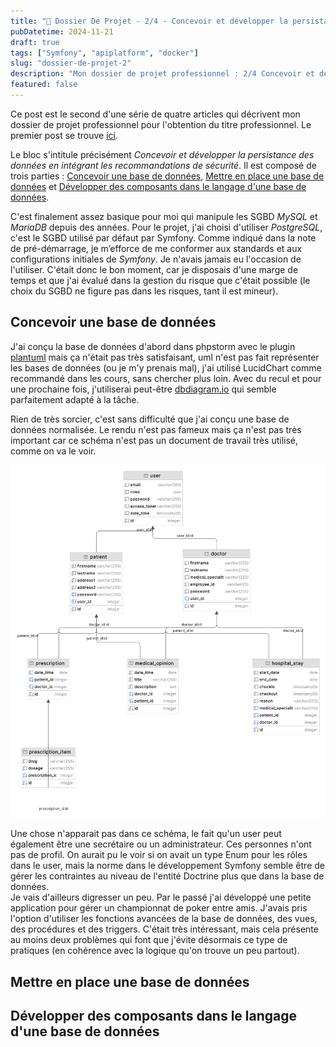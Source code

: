 ```yaml
---
title: "📑 Dossier De Projet - 2/4 - Concevoir et développer la persistance des données"
pubDatetime: 2024-11-21
draft: true
tags: ["Symfony", "apiplatform", "docker"]
slug: "dossier-de-projet-2"
description: "Mon dossier de projet professionnel : 2/4 Concevoir et développer la persistance des données"
featured: false
---
```


Ce post est le second d'une série de quatre articles qui décrivent mon dossier de projet professionnel pour l'obtention du titre professionnel. Le premier post se trouve [ici](/post/dossier-de-projet).

Le bloc s'intitule précisément _Concevoir et développer la persistance des données en intégrant les recommandations de sécurité_. Il est composé de trois parties : [Concevoir une base de données](#concevoir-une-base-de-données), [Mettre en place une base de données](#mettre-en-place-une-base-de-données) et [Développer des composants dans le langage d'une base de données](#mettre-en-place-une-base-de-données).

C'est finalement assez basique pour moi qui manipule les SGBD _MySQL_ et _MariaDB_ depuis des années. Pour le projet, j'ai choisi d'utiliser _PostgreSQL_, c'est le SGBD utilisé par défaut par Symfony. Comme indiqué dans la note de pré-démarrage, je
m’efforce de me conformer aux standards et aux configurations initiales de _Symfony_.  Je n'avais jamais eu l'occasion de l'utiliser. C'était donc le bon moment, car je disposais d'une marge de temps et que j'ai évalué dans la gestion du risque que c'était possible (le choix du SGBD ne figure pas dans les risques, tant il est mineur).

## Concevoir une base de données

J'ai conçu la base de données d'abord dans phpstorm avec le plugin [plantuml](https://plantuml.com/fr/) mais ça n'était pas très satisfaisant, uml n'est pas fait représenter les bases de données (ou je m'y prenais mal), j'ai utilisé LucidChart comme recommandé dans les cours, sans chercher plus loin. Avec du recul et pour une prochaine fois, j'utiliserai peut-être  [dbdiagram.io](https://dbdiagram.io/home) qui semble parfaitement adapté à la tâche.

Rien de très sorcier, c'est sans difficulté que j'ai conçu une base de données normalisée. Le rendu n'est pas fameux mais ça n'est pas très important car ce schéma n'est pas un document de travail très utilisé, comme on va le voir.

![Schéma de la base de données](./base_de_donnees.png)

Une chose n'apparait pas dans ce schéma, le fait qu'un user peut également être une secrétaire ou un administrateur. Ces personnes n'ont pas de profil. On aurait pu le voir si on avait un type Enum pour les rôles dans le user, mais la norme dans le développement Symfony semble être de gérer les contraintes au niveau de l'entité Doctrine plus que dans la base de données.  
Je vais d'ailleurs digresser un peu. Par le passé j'ai développé une petite application pour gérer un championnat de poker entre amis. J'avais pris l'option d'utiliser les fonctions avancées de la base de données, des vues, des procédures et des triggers. C'était très intéressant, mais cela présente au moins deux problèmes qui font que j'évite désormais ce type de pratiques (en cohérence avec la logique qu'on trouve un peu partout). 

## Mettre en place une base de données

## Développer des composants dans le langage d'une base de données